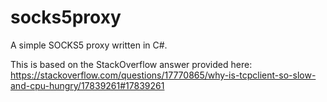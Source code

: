 # socks5proxy
A simple SOCKS5 proxy written in C#.

This is based on the StackOverflow answer provided here: https://stackoverflow.com/questions/17770865/why-is-tcpclient-so-slow-and-cpu-hungry/17839261#17839261

